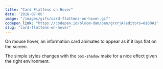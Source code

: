 ```yaml
---
title: "Card Flattens on Hover"
date: '2016-07-06'
image: "/images/gifs/card-flattens-on-hover.gif"
codepen_link: "https://codepen.io/bloom-dan/pen/grxrjA?editors=0100#1"
slug: "card-flattens-on-hover"
---
```


On mouse hover, an information card animates to appear as if it lays flat on the screen.

The simple styles changes with the `box-shadow` make for a nice effect given the right environment.
